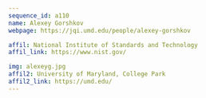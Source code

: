 ```yaml
---
sequence_id: a110
name: Alexey Gorshkov
webpage: https://jqi.umd.edu/people/alexey-gorshkov

affil: National Institute of Standards and Technology
affil_link: https://www.nist.gov/

img: alexeyg.jpg
affil2: University of Maryland, College Park
affil2_link: https://umd.edu/
---
```

